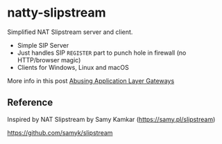 # natty-slipstream

Simplified NAT Slipstream server and client.

* Simple SIP Server
* Just handles SIP `REGISTER` part to punch hole in firewall (no HTTP/browser magic)
* Clients for Windows, Linux and macOS

More info in this post [Abusing Application Layer Gateways](https://embracethered.com/blog/posts/2020/nat-slipstreaming-simplified/)

## Reference

Inspired by NAT Slipstream by Samy Kamkar (https://samy.pl/slipstream)

https://github.com/samyk/slipstream
